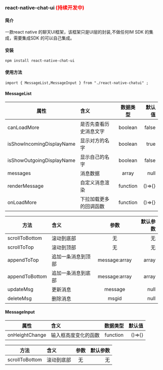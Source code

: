 ### react-native-chat-ui <span style="color:red">(持续开发中)<span>

#### 简介
一款react native 的聊天UI框架，该框架只是UI层的封装,不做任何IM SDK 的集成，需要集成SDK 的可以自己集成。

#### 安装
`npm install react-native-chat-ui`

#### 使用方法
```
import { MessageList,MessageInput } from "./react-native-chatui" ;
```

#### MessageList

| 属性   | 含义   |      数据类型      |  默认值 |
|----------|:----------|:-------------:|------:|
| canLoadMore |是否先查看历史消息文字|  boolean | false |
| isShowIncomingDisplayName |显示对方的名字|  boolean | true |
| isShowOutgoingDisplayName |显示自己的名字|  boolean | false |
| messages |消息数据|    array   |   null |
| renderMessage|自定义消息渲染 |    function   |   ()=>{} |
| onLoadMore|下拉加载更多的回调函数 |    function   |   ()=>{} |

| 方法   | 含义   |      参数      |  默认参数 |
|----------|:----------|:-------------:|------:|
| scrollToBottom |滚动到底部|  无 | 无 |
| scrollToTop |滚动到顶部|  无 | 无 |
| appendToTop |追加一条消息到顶部|  message:array | array  |
| appendToBottom |追加一条消息到底部|    message:array   |   array |
| updateMsg |更新消息|    message   |   null |
| deleteMsg |删除消息|    msgid   |   null |


#### MessageInput

| 属性   | 含义   |      数据类型      |  默认值 |
|----------|:----------|:-------------:|------:|
| onHeightChange | 输入框高度变化的函数  |  function | ()=>{} |


| 方法   | 含义   |      参数      |  默认参数 |
|----------|:----------|:-------------:|------:|
| scrollToBottom |滚动到底部|  无 | 无 |










